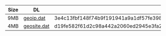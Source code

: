 |    Size   |     DL  | sha512sum |
|  ---  |  ---  |  ---  |
| 9MB | [geoip.dat](https://cdn.jsdelivr.net/gh/googleians/Rules@main/geoip.dat) | 3e4c13fbf148f74b9f191941a9a1df57fe398ca1e478291b11399918237acbfc896496848a077ff3421f29f2afcf13e41bb2d6f23ca4b75a0ded24a87ee92bd6 |
| 4MB | [geosite.dat](https://cdn.jsdelivr.net/gh/googleians/Rules@main/geosite.dat) | d19fe582f61d2c98a442a2060ed2945e3fa285d39889d8d43b8d0b4019b81ed0ca477d7f54d0d28eee15a89baf23bd6d36ae534a8e4ed98fffcc38c1671b1f2d |

